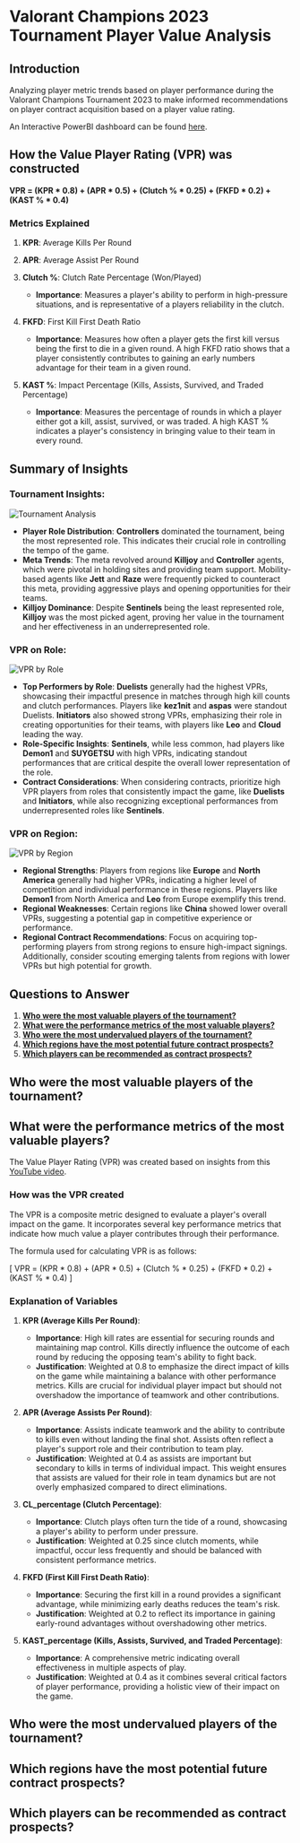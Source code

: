# Valorant Champions 2023 Tournament Player Value Analysis

## Introduction
Analyzing player metric trends based on player performance during the Valorant Champions Tournament 2023 to make informed recommendations on player contract acquisition based on a player value rating.

An Interactive PowerBI dashboard can be found [here](https://ucsdcloud-my.sharepoint.com/:u:/r/personal/shl120_ucsd_edu/Documents/ValorantChampionsTour2023.pbix?csf=1&web=1&e=8JpSk3).



## How the Value Player Rating (VPR) was constructed

**VPR = (KPR * 0.8) + (APR * 0.5) + (Clutch % * 0.25) + (FKFD * 0.2) + (KAST % * 0.4)**

### Metrics Explained

1. **KPR**: Average Kills Per Round
   
2. **APR**: Average Assist Per Round
  
3. **Clutch %**: Clutch Rate Percentage (Won/Played)
   - **Importance**: Measures a player's ability to perform in high-pressure situations, and is representative of a players reliability in the clutch.
   
4. **FKFD**: First Kill First Death Ratio
   - **Importance**: Measures how often a player gets the first kill versus being the first to die in a given round. A high FKFD ratio shows that a player consistently contributes to gaining an early numbers advantage for their team in a given round.
   
5. **KAST %**: Impact Percentage (Kills, Assists, Survived, and Traded Percentage)
   - **Importance**: Measures the percentage of rounds in which a player either got a kill, assist, survived, or was traded. A high KAST % indicates a player's consistency in bringing value to their team in every round.



## Summary of Insights

### Tournament Insights:
![Tournament Analysis]()


- **Player Role Distribution**: **Controllers** dominated the tournament, being the most represented role. This indicates their crucial role in controlling the tempo of the game.
- **Meta Trends**: The meta revolved around **Killjoy** and **Controller** agents, which were pivotal in holding sites and providing team support. Mobility-based agents like **Jett** and **Raze** were frequently picked to counteract this meta, providing aggressive plays and opening opportunities for their teams.
- **Killjoy Dominance**: Despite **Sentinels** being the least represented role, **Killjoy** was the most picked agent, proving her value in the tournament and her effectiveness in an underrepresented role.

### VPR on Role:
![VPR by Role]()

- **Top Performers by Role**: **Duelists** generally had the highest VPRs, showcasing their impactful presence in matches through high kill counts and clutch performances. Players like **kez1nit** and **aspas** were standout Duelists. **Initiators** also showed strong VPRs, emphasizing their role in creating opportunities for their teams, with players like **Leo** and **Cloud** leading the way.
- **Role-Specific Insights**: **Sentinels**, while less common, had players like **Demon1** and **SUYGETSU** with high VPRs, indicating standout performances that are critical despite the overall lower representation of the role.
- **Contract Considerations**: When considering contracts, prioritize high VPR players from roles that consistently impact the game, like **Duelists** and **Initiators**, while also recognizing exceptional performances from underrepresented roles like **Sentinels**.

### VPR on Region:
![VPR by Region]()

- **Regional Strengths**: Players from regions like **Europe** and **North America** generally had higher VPRs, indicating a higher level of competition and individual performance in these regions. Players like **Demon1** from North America and **Leo** from Europe exemplify this trend.
- **Regional Weaknesses**: Certain regions like **China** showed lower overall VPRs, suggesting a potential gap in competitive experience or performance.
- **Regional Contract Recommendations**: Focus on acquiring top-performing players from strong regions to ensure high-impact signings. Additionally, consider scouting emerging talents from regions with lower VPRs but high potential for growth.






## Questions to Answer
1. [**Who were the most valuable players of the tournament?**](#who-were-the-most-valuable-players-of-the-tournament)
2. [**What were the performance metrics of the most valuable players?**](#what-were-the-performance-metrics-of-the-most-valuable-players)
4. [**Who were the most undervalued players of the tournament?**](#who-were-the-most-undervalued-players-of-the-tournament)
5. [**Which regions have the most potential future contract prospects?**](#which-regions-have-the-most-potential-future-contract-prospects)
6. [**Which players can be recommended as contract prospects?**](#which-players-can-be-recommended-as-contract-prospects)

   
## Who were the most valuable players of the tournament?



## What were the performance metrics of the most valuable players?
The Value Player Rating (VPR) was created based on insights from this [YouTube video](https://www.youtube.com/watch?v=7QCR19qYPgI).

### How was the VPR created
The VPR is a composite metric designed to evaluate a player's overall impact on the game. It incorporates several key performance metrics that indicate how much value a player contributes through their performance.

The formula used for calculating VPR is as follows:

[ VPR = (KPR * 0.8) + (APR * 0.5) + (Clutch % * 0.25) + (FKFD * 0.2) + (KAST % * 0.4) ]

### Explanation of Variables

1. **KPR (Average Kills Per Round)**:
   - **Importance**: High kill rates are essential for securing rounds and maintaining map control. Kills directly influence the outcome of each round by reducing the opposing team's ability to fight back.
   - **Justification**: Weighted at 0.8 to emphasize the direct impact of kills on the game while maintaining a balance with other performance metrics. Kills are crucial for individual player impact but should not overshadow the importance of teamwork and other contributions.

2. **APR (Average Assists Per Round)**:
   - **Importance**: Assists indicate teamwork and the ability to contribute to kills even without landing the final shot. Assists often reflect a player's support role and their contribution to team play.
   - **Justification**: Weighted at 0.4 as assists are important but secondary to kills in terms of individual impact. This weight ensures that assists are valued for their role in team dynamics but are not overly emphasized compared to direct eliminations.

3. **CL_percentage (Clutch Percentage)**:
   - **Importance**: Clutch plays often turn the tide of a round, showcasing a player's ability to perform under pressure.
   - **Justification**: Weighted at 0.25 since clutch moments, while impactful, occur less frequently and should be balanced with consistent performance metrics.

4. **FKFD (First Kill First Death Ratio)**:
   - **Importance**: Securing the first kill in a round provides a significant advantage, while minimizing early deaths reduces the team's risk.
   - **Justification**: Weighted at 0.2 to reflect its importance in gaining early-round advantages without overshadowing other metrics.

5. **KAST_percentage (Kills, Assists, Survived, and Traded Percentage)**:
   - **Importance**: A comprehensive metric indicating overall effectiveness in multiple aspects of play.
   - **Justification**: Weighted at 0.4 as it combines several critical factors of player performance, providing a holistic view of their impact on the game.





## Who were the most undervalued players of the tournament?

## Which regions have the most potential future contract prospects?

## Which players can be recommended as contract prospects?









